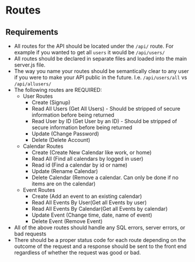 # Routes
## Requirements

* All routes for the API should be located under the `/api/` route. For example if you wanted to get all `users` it would be `/api/users/`
* All routes should be declared in separate files and loaded into the main server.js file.
* The way you name your routes should be semantically clear to any user if you were to make your API public in the future. I.e. `/api/users/all` vs `/api/allusers/`
* The following routes are REQUIRED: 
    * User Routes
        * Create (Signup)
        * Read All Users (Get All Users) - Should be stripped of secure information before being returned
        * Read User by ID (Get User by an ID) - Should be stripped of secure information before being returned
        * Update (Change Password)
        * Delete (Delete Account)
    * Calendar Routes
        * Create (Create New Calendar like work, or home)
        * Read All (Find all calendars by logged in user)
        * Read id (Find a calendar by id or name)
        * Update (Rename Calendar)
        * Delete Calendar (Remove a calendar. Can only be done if no items are on the calendar)
    * Event Routes
        * Create (Add an event to an existing calendar)
        * Read All Events By User(Get all Events by user)
        * Read All Events By Calendar(Get all Events by calendar)
        * Update Event (Change time, date, name of event)
        * Delete Event (Remove Event)
* All of the above routes should handle any SQL errors, server errors, or bad requests
* There should be a proper status code for each route depending on the outcome of the request and a response should be sent to the front end regardless of whether the request was good or bad.
        